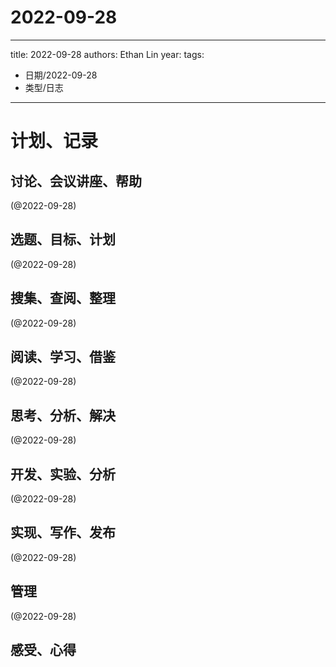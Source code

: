 

# 2022-09-28


---
title: 2022-09-28
authors: Ethan Lin
year:
tags:
  - 日期/2022-09-28 
  - 类型/日志 
---




# 计划、记录

## 讨论、会议讲座、帮助

(@2022-09-28)



## 选题、目标、计划

(@2022-09-28)



## 搜集、查阅、整理

(@2022-09-28)



## 阅读、学习、借鉴

(@2022-09-28)



## 思考、分析、解决

(@2022-09-28)



## 开发、实验、分析

(@2022-09-28)



## 实现、写作、发布

(@2022-09-28)





## 管理

(@2022-09-28)



## 感受、心得



